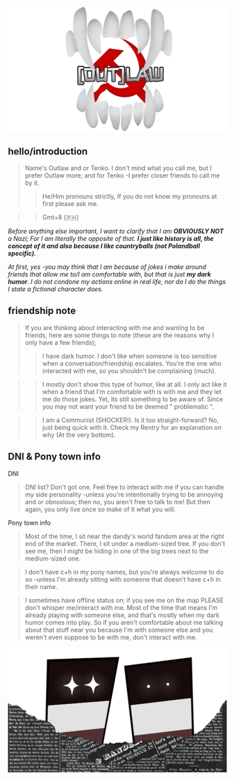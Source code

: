 ![](https://raw.githubusercontent.com/Militates/Militates/refs/heads/main/RENTRY.webp)
## hello/introduction
> Name's Outlaw and or Tenko. I don't mind what you call me, but I prefer Outlaw more; and for Tenko -I prefer closer friends to call me by it.
>> He/Him pronouns strictly, If you do not know my pronouns at first please ask me.

>> Gmt+8 (🇵🇭)

*Before anything else important, I want to clarify that I am **OBVIOUSLY NOT** a Nazi; For I am literally the opposite of that. **I just like history is all, the concept of it and also because I like countryballs (not Polandball specific).***

*At first, yes -you may think that I am because of jokes i make around friends that allow me to/I am comfortable with, but that is just **my dark humor**. I do not condone my actions online in real life, nor do I do the things I state a fictional character does.*

## friendship note
> If you are thinking about interacting with me and wanting to be friends, here are some things to note (these are the reasons why I only have a few friends);
>> I have dark humor. I don't like when someone is too sensitive when a conversation/friendship escalates. You're the one who interacted with me, so you shouldn't be complaining (much).

>> I mostly don't show this type of humor, like at all. I only act like it when a friend that I'm comfortable with is with me and they let me do those jokes. Yet, its still something to be aware of. Since you may not want your friend to be deemed " problematic ".

>> I am a Communist (SHOCKER!). Is it too straight-forward? No, just being quick with it. Check my Rentry for an explanation on why (At the very bottom).

## DNI & Pony town info
DNI
> DNI list? Don't got one. Feel free to interact with me if you can handle my side personality -unless you're intentionally trying to be annoying and or obnoxious; then no, you aren't free to talk to me! But then again, you only live once so make of it what you will.

Pony town info
> Most of the time, I sit near the dandy's world fandom area at the right end of the market. There, I sit under a medium-sized tree. If you don't see me, then I might be hiding in one of the big trees next to the medium-sized one.

> I don't have c+h in my pony names, but you're always welcome to do so -unless I'm already sitting with someone that doesn't have c+h in their name.

> I sometimes have offline status on; if you see me on the map PLEASE don't whisper me/interact with me. Most of the time that means I'm already playing with someone else, and that's mostly when my dark humor comes into play. So if you aren't comfortable about me talking about that stuff near you because I'm with someone else and you weren't even suppose to be with me, don't interact with me.

![](https://github.com/Militates/Militates/blob/main/REICHAOS.png)
